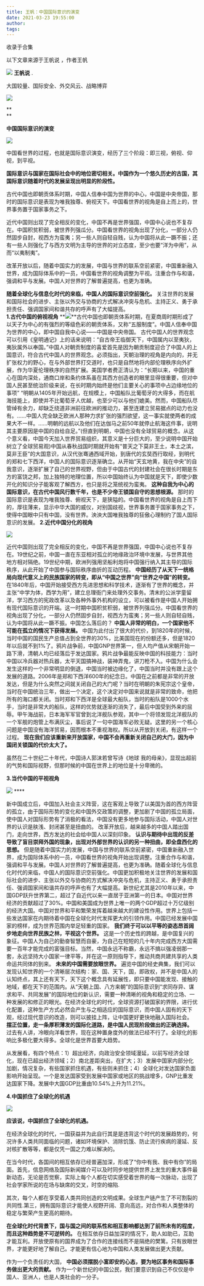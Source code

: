 ```yaml
---
title: 王帆：中国国际意识的演变
date: 2021-03-23 19:55:00
author: 
tags: 
---
```



收录于合集

以下文章来源于王帆说 ，作者王帆

![](/images/1158/2.png) **王帆说** .

大国较量、国际安全、外交风云、战略博弈

![](/images/1158/3.jpeg)

**  
**

**中国国际意识的演变**

![](/images/1158/4.jpeg)

中国看世界的过程，也就是国际意识演变，经历了三个阶段：即三视，俯视、仰视，到平视。  

 **国际意识与国家在国际社会中的地位密切相关。中国作为一个悠久历史的古国，其国际意识随着时代的发展呈现出明显的阶段性。**

古代中国也即朝贡体系时期，中国人信奉中国为世界的中心，中国是中央帝国，那时的国际意识是表现为唯我独尊、俯视天下。中国看世界的视角是自上而上的，世界事务置于国家事务之下。

近代中国则出现了完全相反的变化，中国不再是世界强国，中国中心说也不复存在。中国积贫积弱，被世界列强瓜分。中国看世界的视角出现了分化，一部分人仍然固步自封，视西方为蛮夷；另一些人则自轻自贱，认为中国将从此一蹶不振；还有一些人则强化了与西方文明为主导的世界的对立态度，至少也要“洋为中用”，从而“以夷制夷”。

改革开放以后，随着中国实力的发展，中国与世界的联系空前紧密，中国重新融入世界，成为国际体系中的一员，中国看世界的视角调整为平视。注重合作与和谐，强调和平与发展。中国人对世界的了解普遍提高，也更为准确。

 **随着全球化与信息化时代的来临，中国人的国际意识空前强化。**
关注世界的发展和国际社会的进步、主张以外交与协商的方式解决冲突与危机、主持正义、勇于承担责任、强调国家间和谐共存的呼声有了大幅提高。  
 **1.古代中国的俯视视角**
**![](/images/1158/5.png)**古代中国也即朝贡体系时期，在夏商周时期形成了以天子为中心的有强烈的等级色彩的朝贡体系，又称“五服制度”。中国人信奉中国为世界的中心，即中国自我中心说——中国是中央帝国。
古代中国人的世界观念可以引用《皇明通记》上的话来说明：“自古帝王临御天下，中国属内以至夷狄，夷狄属外以奉国。”中国人对朝贡制度的喜爱首先是因为朝贡制度迎合了中国人的上国意识，符合古代中国人的世界观念。必须指出，天朝治理的视角是内向的，并无扩张权力的野心，在与外部世界打交道时，也只是自然地将内部伦理秩序向外扩展，作为华夏伦理秩序的自然扩展。美国学者费正清认为：“长期以来，中国的重心在国内深处，通商口岸和条约体系虽在其西方创造者的眼里显得很重要，但对中国人民甚至统治阶级来说，在长时期内始终是他们主要关心的事项中占边缘地位的事项”
“明朝从1405年开始远航，在规模上，中国船队比葡萄牙的大得多，而在航海技能上，即使并不比葡萄牙人优越，也至少可以与他们媲美。然而，中国船队尽管绰有余力，却缺乏绕道非洲前往欧洲的推动力，甚至连建立贸易据点的动力也没有。……中国人完全缺乏欧洲人那种力求扩张的强烈欲望，这一事实就使两者的成果大不一样。……明朝的远航以及他们在达伽马之前50年就停止航海这件事，说明其主要原因是中国的自给自足。”(但直到明朝，中国也没有全球贸易的概念。从这个意义看，中国今天加入世界贸易组织，其意义是十分巨大的，至少说明中国开始树立了全球贸易观)中国从春秋战国时期就开始有“普天之下莫非王土，本土之滨，莫非王臣”的大国意识，从汉代张骞通西域开始，到唐代的玄奘西行取经，到明代的郑和七下西洋，中国人的国际意识逐渐确立。从开始“天玄地黄，我在中央”的自我意识，逐渐扩展了自己的世界视野，但由于中国古代的封建社会在很长时期是东方的富饶之邦，加上独特的地理位置，所以中国始终认为中国就是天下，即使少数开化的知识分子能客观了解西方，也只是将之笼统视为蛮夷。
**这种自我为中心的国际意识，在古代中国风行数千年，也是不少帝王锁国自守的思想根源。**
那时的国际意识是表现为唯我独尊、俯视天下，是狭隘的。中国看世界的视角是自上而下的，厚往薄来，显示中华大国的威仪，对别国歧视，世界事务置于国家事务之下，使得中国眼中只有中国，没有世界。泱泱大国唯我独尊的狂傲心理制约了国人国际意识的发展。
**2.近代中国分化的视角**

![](/images/1158/6.jpeg)

近代中国则出现了完全相反的变化，中国不再是世界强国，中国中心说也不复存在。19世纪之前，中国一直在东亚相对孤立的地缘政治环境中发展，与世界其他地方相对隔绝。19世纪中期，欧洲列强用坚船利炮将中国强行纳入其主导的国际秩序，从此开始了中国参与国际秩序曲折的互动历程。
**中国经历了从天下一统格局向现代意义上的民族国家的转变，即从“中国之世界”向“世界之中国”的转变。**
在1840年后，中国开始接受西方先进思想和科学技术，逐渐有了世界的概念，并主张“中学为体，西学为用”，建立总理衙门来处理外交事务。清末的公派学童留洋，学习西方的宪政改革以及各种外事外机构的设立，可以被看作是中国人开始拥有现代国际意识的开端。这一时期中国积贫积弱，被世界列强瓜分。中国看世界的视角出现了分化，一部分人仍然固步自封，视西方为蛮夷；另一些人则自轻自贱，认为中国将从此一蹶不振。中国怎么落后的？
**中国人非常的明白，一个国家他不可能在孤立的情况下获得发展。**
中国为此付出了很大的代价，到1820年的时候，当时中国的国民生产总值占到全世界的30%，比美国现在的份额还多，但是1820年以后就不到1%了。鸦片战争前，中国GNP世界第一，但人均产值从宋朝开始一路下滑，清朝人均已经落后于发达国家。鸦片战争最能反映中国的科技能力：当时中国以冷兵器对热兵器，太平天国搞神战，装神弄鬼，讲刀枪不入。中国为什么会发生这样的一个非常明显的倒退，中国当时被边缘化了，中国当时并没有跟上这个发展的道路。2006年是郑和下西洋600年的纪念日。中国在之前都是非常的开放发达，但是为什么突然之间就关闭自己的大门呢？当时在明朝的朱宪宗这个皇帝，当时在中国统治三年，做出一个决定，这个决定对中国来说就是非常的致命，他把所有的海口都关闭。当时郑和下西洋是全球最大船队，当时的船队是1000个水手，当时是非常大的船队，这样的优势就逐渐的消失了，最后中国受到外来的屈辱。甲午海战前，日本海军军官曾到北洋舰队参观，其中一个将领发现北洋舰队的一个军舰的炮管上布满灰尘，事后说了一句中国海军必败无疑。这里的另一个核心问题是中国没有海洋贸易，因而根本不重视海权。所以从开放到关闭，有这样一个过程。
**现在我们应该重新来开放国家，中国不会再重新关闭自己的大门，因为中国闭关锁国的代价太大了。**

虽然在二十世纪二十年代，中国诗人郭沫若曾写诗《地球 我的母亲》，显现出超前的气势和国际视野，但那时候的中国在世界上的地位是十分卑微的。  

  
 **3.当代中国的平视视角**

![](/images/1158/7.jpeg) ****

新中国成立后，中国加入社会主义阵营，这在客观上导致了以美国为首的西方阵营的孤立，由于国际形势的变化和中国外交政策的调整，更加剧了中国的孤立局面，使中国人对国际形势有了消极的看法，中国没有更多地参与国际活动，中国人对世界的认识是肤浅、封闭甚至是扭曲的。
改革开放后，越来越多的中国人踏出国门，走向世界，西方发达的社会给中国人以深刻印象。
**认识与期待中出现的反差导致了盲目崇拜外国的现象，出现对外部世界的认识的另一种扭曲，即全盘西化的思想。**
但是随着中国实力的发展，中国与世界的联系空前紧密，中国重新融入世界，成为国际体系中的一员，中国看世界的视角开始出现调整。注重合作与和谐，强调和平与发展。中国人对世界的了解普遍提高，也更为准确。随着全球化与信息化时代的来临，中国人的国际意识空前强化。中国更加积极地关注世界的发展和国际社会的进步、主张以外交与协商的方式解决冲突与危机，主持正义、勇于承担责任、强调国家间和谐共存的呼声也有了大幅提高。新世纪尤其是2010年以来，中国GDP跃升世界第二，超过了自近代以来一直居于亚洲第一的日本。中国对世界经济的贡献超过了30%。中国和美国成为世界上唯一的两个GDP超过十万亿级别的经济大国。中国对世界和平和繁荣发挥着越来越大的建设性作用。世界上包括一些发达国家在内期待着中国在全球化时代发挥更大的引领作用。中国已经发展中国家的榜样，成为世界范围内举足轻重的国家。
**我们终于可以以平等的姿态昂首阔步地走向世界民族之林，平视这个世界。**
这是一个历史性的跨越，是中国复兴的象征。中国人为自己的勤奋智慧而自豪，为自己在短短的几十年内完成西方大国需要一百年才能完成的富强目标。当然，中国永远不称霸，永远不搞以强凌弱那一套，永远坚持大小国家一律平等，并在这一原则指导下，推动共商共建共享的人类命运共同体的到来。
**未来的中国需要放眼世界。**
遍览中国的经史典集，我们可以发现认知世界的一个清晰层次结构：家、国、天下，国，即政权，并不是中国人的认知终点，其上还有天下，天下这个概念具有延展性，即只要中国能发现、接触的地域，都在天下的范围内。从“天朝上国、八方来朝”的国际意识到“求同存异、谋求和平、共同发展”的国际地位的新认识，需要一种清晰的视角和稳定的立场、一种发展的和修正的眼光。在经济全球化的时代，全球资源打破国家的界限，进行优化配置，这种生产方式必然会产生与之相适应的国际意识，而中国人固有的天下观，经过现代意识的改造，则可以披挂上阵，让中国更好更快地融入国际社会。
**摆正位置，走一条厚积薄发的国际化道路，是中国人民现阶段做出的正确选择。**
过去有人讲，冷眼向洋看世界，现在这种置身度外的做法已经不行了。全球化的影响比多极化要大得多。全球化是世界首要大趋势。

从发展看，有四个特点：1）超出经济，向政治安全领域漫延，以前写经济全球化，现在已超出经济领域；2）南北差距突出，在扩大；3）发展中国家内部分化加剧，情况复杂，有些国家抓住机遇，有些则未抓住；4）全球化对发达国家负面影响开始呈现。一个是发达国家受到发展中国家或地区的挑战增多，GNP比重发达国家下降。发展中大国GDP比重由10.54%上升为11.21%。

  
 **4.中国抓住了全球化的机遇**

![](/images/1158/8.jpeg)

 **应该说，中国抓住了全球化的机遇。**

在经济全球化的时代，一国获益并为此自行其是是违背这个时代的发展趋势的，何况许多人类共同面临的问题，诸如环境保护、消除饥饿、防止流行疾病的漫延、反对核扩散等等，都是仅凭一国之力难以解决的。

在当今时代，各国间的相互依存已经普遍加深，形成了“你中有我、我中有你”的局面。首先，信息网络及国际新闻媒介可以及时同步地提供世界上发生的重大事件最新动态，无论是否觉察，实际上每个人都在切实感受着世界的每一次脉动，出现了社会学家所说的在场与缺席的交叉，时空的缩陷.

其次，每个人都在享受着人类共同创造的文明成果。全球生产链产生了不可割裂的共同性.第三，拥有国际意识才能使人视野开阔、意向高远，对合作和人类整体的稳定与繁荣产生更高的期待。

 **在全球化时代背景下，国与国之间的联系性和相互影响都达到了前所未有的程度，而且这种趋势是不可逆转的。**
在相互依存日益加深的情况下，助人如助已，互助才能互利。开放使原有的国界成为了合作的连接线而不是隔绝的樊篱。只有放眼世界，才能更好地了解自己。才能更有信心地为中国和人类发展做出更大贡献。

作为一个负责任的大国， **中国必须摆脱小富即安的心态，要为地区事务和国际事务做出更大的贡献。**
作为一个新世纪的中国公民，我们要意识到自己不仅仅是中国人、亚洲人，也是人类社会的一分子。

  

